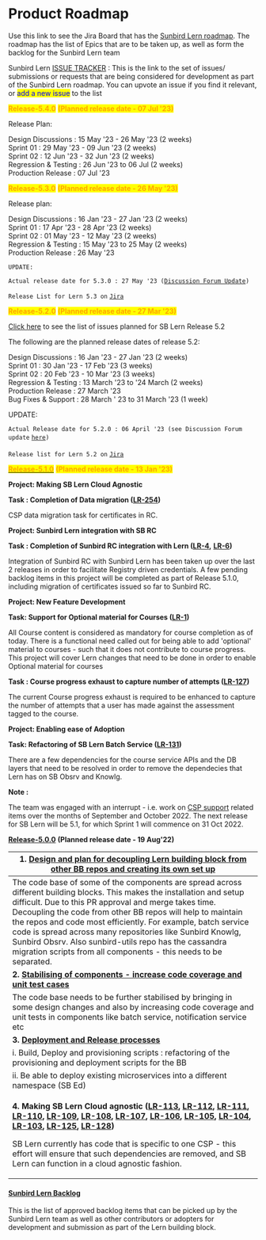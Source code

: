 # Product Roadmap

Use this link to see the Jira Board that has the [Sunbird Lern roadmap](https://project-sunbird.atlassian.net/jira/software/c/projects/LR/boards/102/roadmap). The roadmap has the list of Epics that are to be taken up, as well as form the backlog for the Sunbird Lern team&#x20;

Sunbird Lern [ISSUE TRACKER](https://github.com/Sunbird-Lern/Community/issues) : This is the link to the set of issues/ submissions or requests that are being considered for development as part of the Sunbird Lern roadmap. You can upvote an issue if you find it relevant, or <mark style="color:blue;">add a new issue</mark> to the list



<mark style="color:orange;">**Release-5.4.0**</mark> <mark style="color:orange;">**(Planned release date - 07 Jul '23)**</mark>

Release Plan:

Design Discussions : 15 May '23 - 26 May '23 (2 weeks)\
Sprint 01 : 29 May '23 - 09 Jun '23 (2 weeks)\
Sprint 02 : 12 Jun '23 - 32 Jun '23 (2 weeks)\
Regression & Testing : 26 Jun '23 to 06 Jul (2 weeks)\
Production Release : 07 Jul '23





<mark style="color:orange;">**Release-5.3.0**</mark> <mark style="color:orange;">**(Planned release date - 26 May '23)**</mark>

Release plan:

Design Discussions : 16 Jan '23 - 27 Jan '23 (2 weeks)\
Sprint 01 : 17 Apr '23 - 28 Apr '23 (2 weeks)\
Sprint 02 : 01 May '23 - 12 May '23 (2 weeks)\
Regression & Testing : 15 May '23 to 25 May (2 weeks)\
Production Release : 26 May '23



`UPDATE:`

`Actual release date for 5.3.0 : 27 May '23 (`[`Discussion Forum Update`](https://github.com/orgs/Sunbird-Lern/discussions/128)`)`

`Release List for Lern 5.3 on` [`Jira`](https://project-sunbird.atlassian.net/projects/LR/versions/10233/tab/release-report-all-issues)



<mark style="color:orange;">**Release-5.2.0**</mark> <mark style="color:orange;">**(Planned release date - 27 Mar '23)**</mark>



[Click here](https://project-sunbird.atlassian.net/issues/?filter=12735) to see the list of issues planned for SB Lern Release 5.2

The following are the planned release dates of release 5.2:

Design Discussions : 16 Jan '23 - 27 Jan '23 (2 weeks)\
Sprint 01 : 30 Jan '23 - 17 Feb '23 (3 weeks)\
Sprint 02 : 20 Feb '23 - 10 Mar '23 (3 weeks)\
Regression & Testing : 13 March '23 to '24 March (2 weeks)\
Production Release : 27 March '23\
Bug Fixes & Support : 28 March ' 23 to 31 March '23 (1 week)

UPDATE:

`Actual Release date for 5.2.0 : 06 April '23 (see Discussion Forum update` [`here`](https://github.com/orgs/Sunbird-Lern/discussions/59)`)`\
\
`Release list for Lern 5.2 on` [`Jira`](https://project-sunbird.atlassian.net/projects/LR/versions/10232/tab/release-report-all-issues)&#x20;



[<mark style="color:orange;">**Release-5.1.0**</mark>](https://project-sunbird.atlassian.net/issues/?filter=12607) <mark style="color:orange;">**(Planned release date - 13 Jan '23)**</mark>

**Project: Making SB Lern Cloud Agnostic**

**Task : Completion of Data migration  (**[**LR-254**](https://project-sunbird.atlassian.net/browse/LR-4)**)**

CSP data migration task for certificates in RC.&#x20;

**Project: Sunbird Lern integration with SB RC**

**Task : Completion of Sunbird RC integration with Lern (**[**LR-4**](https://project-sunbird.atlassian.net/browse/LR-4)**,** [**LR-6**](https://project-sunbird.atlassian.net/browse/LR-6)**)**

Integration of Sunbird RC with Sunbird Lern has been taken up over the last 2 releases in order to facilitate Registry driven credentials. A few pending backlog items in this project will be completed as part of Release 5.1.0, including migration of certificates issued so far to Sunbird RC.&#x20;

**Project: New Feature Development**

**Task: Support for Optional material for Courses (**[**LR-1**](https://project-sunbird.atlassian.net/browse/LR-1)**)**

All Course content is considered as mandatory for course completion as of today. There is a functional need called out for being able to add 'optional' material to courses - such that it does not contribute to course progress. This project will cover Lern changes that need to be done in order to enable Optional material for courses

**Task : Course progress exhaust to capture number of attempts (**[**LR-127**](https://project-sunbird.atlassian.net/browse/LR-127)**)**

The current Course progress exhaust is required to be enhanced to capture the number of attempts that a user has made against the assessment tagged to the course.&#x20;

**Project: Enabling ease of Adoption**

**Task: Refactoring of SB Lern Batch Service (**[**LR-131**](https://project-sunbird.atlassian.net/browse/LR-131)**)**

There are a few dependencies for the course service APIs and the DB layers that need to be resolved in order to remove the dependecies that Lern has on SB Obsrv and Knowlg.



**Note :**&#x20;

The team was engaged with an interrupt - i.e. work on [CSP support](https://project-sunbird.atlassian.net/browse/LR-147) related items over the months of September and October 2022. The next release for SB Lern will be 5.1, for which Sprint 1 will commence on 31 Oct 2022.



[**Release-5.0.0**](https://project-sunbird.atlassian.net/issues/?filter=12509) **(Planned release date - 19 Aug'22)**

| **1.** [**Design and plan for decoupling Lern building block from other BB repos and creating its own set up**](https://project-sunbird.atlassian.net/browse/SB-30063)                                                                                                                                                                                                                                                                                                                                                                                                                                                                                                                                                                                                                                                                                                                                                                                                                                                                                                                                                                                                                                                                                                                                                                                                                                                                                                                                                                                                                                                                                                                                 |
| ------------------------------------------------------------------------------------------------------------------------------------------------------------------------------------------------------------------------------------------------------------------------------------------------------------------------------------------------------------------------------------------------------------------------------------------------------------------------------------------------------------------------------------------------------------------------------------------------------------------------------------------------------------------------------------------------------------------------------------------------------------------------------------------------------------------------------------------------------------------------------------------------------------------------------------------------------------------------------------------------------------------------------------------------------------------------------------------------------------------------------------------------------------------------------------------------------------------------------------------------------------------------------------------------------------------------------------------------------------------------------------------------------------------------------------------------------------------------------------------------------------------------------------------------------------------------------------------------------------------------------------------------------------------------------------------------------ |
| The code base of some of the components are spread across different building blocks. This makes the installation and setup difficult. Due to this PR approval and merge takes time. Decoupling the code from other BB repos will help to maintain the repos and code most efficiently. For example, batch service code is spread across many repositories like Sunbird Knowlg, Sunbird Obsrv. Also sunbird-utils repo has the cassandra migration scripts from all components - this needs to be separated.                                                                                                                                                                                                                                                                                                                                                                                                                                                                                                                                                                                                                                                                                                                                                                                                                                                                                                                                                                                                                                                                                                                                                                                            |
| **2.** [**Stabilising of components - increase code coverage and unit test cases**](https://project-sunbird.atlassian.net/browse/SB-30072)                                                                                                                                                                                                                                                                                                                                                                                                                                                                                                                                                                                                                                                                                                                                                                                                                                                                                                                                                                                                                                                                                                                                                                                                                                                                                                                                                                                                                                                                                                                                                             |
| The code base needs to be further stabilised by bringing in some design changes and also by increasing code coverage and unit tests in components like batch service, notification service etc                                                                                                                                                                                                                                                                                                                                                                                                                                                                                                                                                                                                                                                                                                                                                                                                                                                                                                                                                                                                                                                                                                                                                                                                                                                                                                                                                                                                                                                                                                         |
| **3.** [**Deployment and Release processes**](https://project-sunbird.atlassian.net/browse/SB-30066)                                                                                                                                                                                                                                                                                                                                                                                                                                                                                                                                                                                                                                                                                                                                                                                                                                                                                                                                                                                                                                                                                                                                                                                                                                                                                                                                                                                                                                                                                                                                                                                                   |
| i. Build, Deploy and provisioning scripts : refactoring of the provisioning and deployment scripts for the BB                                                                                                                                                                                                                                                                                                                                                                                                                                                                                                                                                                                                                                                                                                                                                                                                                                                                                                                                                                                                                                                                                                                                                                                                                                                                                                                                                                                                                                                                                                                                                                                          |
| ii. Be able to deploy existing microservices into a different namespace (SB Ed)                                                                                                                                                                                                                                                                                                                                                                                                                                                                                                                                                                                                                                                                                                                                                                                                                                                                                                                                                                                                                                                                                                                                                                                                                                                                                                                                                                                                                                                                                                                                                                                                                        |
| <p><strong>4. Making SB Lern Cloud agnostic (</strong><a href="https://project-sunbird.atlassian.net/browse/LR-113"><strong>LR-113</strong></a><strong>,</strong> <a href="https://project-sunbird.atlassian.net/browse/LR-112"><strong>LR-112</strong></a><strong>,</strong> <a href="https://project-sunbird.atlassian.net/browse/LR-111"><strong>LR-111</strong></a><strong>,</strong> <a href="https://project-sunbird.atlassian.net/browse/LR-110"><strong>LR-110</strong></a><strong>,</strong> <a href="https://project-sunbird.atlassian.net/browse/LR-109"><strong>LR-109</strong></a><strong>,</strong> <a href="https://project-sunbird.atlassian.net/browse/LR-108"><strong>LR-108</strong></a><strong>,</strong> <a href="https://project-sunbird.atlassian.net/browse/LR-107"><strong>LR-107</strong></a><strong>,</strong> <a href="https://project-sunbird.atlassian.net/browse/LR-106"><strong>LR-106</strong></a><strong>,</strong> <a href="https://project-sunbird.atlassian.net/browse/LR-105"><strong>LR-105</strong></a><strong>,</strong> <a href="https://project-sunbird.atlassian.net/browse/LR-104"><strong>LR-104</strong></a><strong>,</strong> <a href="https://project-sunbird.atlassian.net/browse/LR-103"><strong>LR-103</strong></a><strong>,</strong> <a href="https://project-sunbird.atlassian.net/browse/LR-125"><strong>LR-125</strong></a><strong>,</strong> <a href="https://project-sunbird.atlassian.net/browse/LR-128"><strong>LR-128</strong></a><strong>)</strong></p><p>SB Lern currently has code that is specific to one CSP - this effort will ensure that such dependencies are removed, and SB Lern can function in a cloud agnostic fashion.</p> |

#### [Sunbird Lern Backlog](https://project-sunbird.atlassian.net/issues/?filter=12361)

This is the list of approved backlog items that can be picked up by the Sunbird Lern team as well as other contributors or adopters for development and submission as part of the Lern building block.
